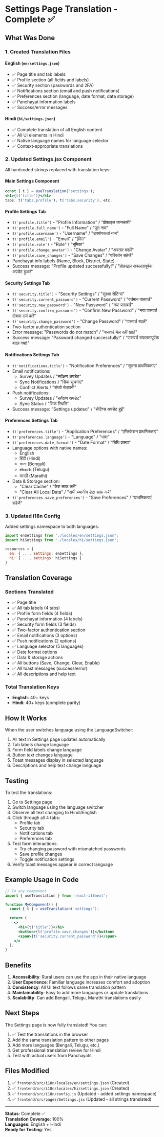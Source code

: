 # Settings Page Translation - Complete ✅

## What Was Done

### 1. Created Translation Files

#### English (`en/settings.json`)
- ✅ Page title and tab labels
- ✅ Profile section (all fields and labels)
- ✅ Security section (passwords and 2FA)
- ✅ Notifications section (email and push notifications)
- ✅ Preferences section (language, date format, data storage)
- ✅ Panchayat information labels
- ✅ Success/error messages

#### Hindi (`hi/settings.json`)
- ✅ Complete translation of all English content
- ✅ All UI elements in Hindi
- ✅ Native language names for language selector
- ✅ Context-appropriate translations

### 2. Updated Settings.jsx Component

All hardcoded strings replaced with translation keys:

#### Main Settings Component
```jsx
const { t } = useTranslation('settings');
<h1>{t('title')}</h1>
tabs: t('tabs.profile'), t('tabs.security'), etc.
```

#### Profile Settings Tab
- `t('profile.title')` - "Profile Information" / "प्रोफ़ाइल जानकारी"
- `t('profile.full_name')` - "Full Name" / "पूरा नाम"
- `t('profile.username')` - "Username" / "उपयोगकर्ता नाम"
- `t('profile.email')` - "Email" / "ईमेल"
- `t('profile.role')` - "Role" / "भूमिका"
- `t('profile.change_avatar')` - "Change Avatar" / "अवतार बदलें"
- `t('profile.save_changes')` - "Save Changes" / "परिवर्तन सहेजें"
- Panchayat info labels (Name, Block, District, State)
- Success message: "Profile updated successfully!" / "प्रोफ़ाइल सफलतापूर्वक अपडेट हुआ!"

#### Security Settings Tab
- `t('security.title')` - "Security Settings" / "सुरक्षा सेटिंग्स"
- `t('security.current_password')` - "Current Password" / "वर्तमान पासवर्ड"
- `t('security.new_password')` - "New Password" / "नया पासवर्ड"
- `t('security.confirm_password')` - "Confirm New Password" / "नया पासवर्ड दोबारा दर्ज करें"
- `t('security.change_password')` - "Change Password" / "पासवर्ड बदलें"
- Two-factor authentication section
- Error message: "Passwords do not match" / "पासवर्ड मेल नहीं खाते"
- Success message: "Password changed successfully!" / "पासवर्ड सफलतापूर्वक बदल गया!"

#### Notifications Settings Tab
- `t('notifications.title')` - "Notification Preferences" / "सूचना प्राथमिकताएं"
- Email notifications:
  - Survey Updates / "सर्वेक्षण अपडेट"
  - Sync Notifications / "सिंक सूचनाएं"
  - Conflict Alerts / "संघर्ष चेतावनी"
- Push notifications:
  - Survey Updates / "सर्वेक्षण अपडेट"
  - Sync Status / "सिंक स्थिति"
- Success message: "Settings updated" / "सेटिंग्स अपडेट हुईं"

#### Preferences Settings Tab
- `t('preferences.title')` - "Application Preferences" / "एप्लिकेशन प्राथमिकताएं"
- `t('preferences.language')` - "Language" / "भाषा"
- `t('preferences.date_format')` - "Date Format" / "तिथि प्रारूप"
- Language options with native names:
  - English
  - हिंदी (Hindi)
  - বাংলা (Bengali)
  - తెలుగు (Telugu)
  - मराठी (Marathi)
- Data & Storage section:
  - "Clear Cache" / "कैश साफ़ करें"
  - "Clear All Local Data" / "सभी स्थानीय डेटा साफ़ करें"
- `t('preferences.save_preferences')` - "Save Preferences" / "प्राथमिकताएं सहेजें"

### 3. Updated i18n Config

Added settings namespace to both languages:
```javascript
import enSettings from './locales/en/settings.json';
import hiSettings from './locales/hi/settings.json';

resources = {
  en: { ..., settings: enSettings },
  hi: { ..., settings: hiSettings }
}
```

## Translation Coverage

### Sections Translated
- ✅ Page title
- ✅ All tab labels (4 tabs)
- ✅ Profile form fields (4 fields)
- ✅ Panchayat information (4 labels)
- ✅ Security form fields (3 fields)
- ✅ Two-factor authentication section
- ✅ Email notifications (3 options)
- ✅ Push notifications (2 options)
- ✅ Language selector (5 languages)
- ✅ Date format options
- ✅ Data & storage actions
- ✅ All buttons (Save, Change, Clear, Enable)
- ✅ All toast messages (success/error)
- ✅ All descriptions and help text

### Total Translation Keys
- **English**: 40+ keys
- **Hindi**: 40+ keys (complete parity)

## How It Works

When the user switches language using the LanguageSwitcher:
1. All text in Settings page updates automatically
2. Tab labels change language
3. Form field labels change language
4. Button text changes language
5. Toast messages display in selected language
6. Descriptions and help text change language

## Testing

To test the translations:

1. Go to Settings page
2. Switch language using the language switcher
3. Observe all text changing to Hindi/English
4. Click through all 4 tabs:
   - Profile tab
   - Security tab
   - Notifications tab
   - Preferences tab
5. Test form interactions:
   - Try changing password with mismatched passwords
   - Save profile changes
   - Toggle notification settings
6. Verify toast messages appear in correct language

## Example Usage in Code

```jsx
// In any component
import { useTranslation } from 'react-i18next';

function MyComponent() {
  const { t } = useTranslation('settings');
  
  return (
    <>
      <h1>{t('title')}</h1>
      <button>{t('profile.save_changes')}</button>
      <span>{t('security.current_password')}</span>
    </>
  );
}
```

## Benefits

1. **Accessibility**: Rural users can use the app in their native language
2. **User Experience**: Familiar language increases comfort and adoption
3. **Consistency**: All UI text follows same translation pattern
4. **Maintainability**: Easy to add more languages or update translations
5. **Scalability**: Can add Bengali, Telugu, Marathi translations easily

## Next Steps

The Settings page is now fully translated! You can:

1. ✅ Test the translations in the browser
2. Add the same translation pattern to other pages
3. Add more languages (Bengali, Telugu, etc.)
4. Get professional translation review for Hindi
5. Test with actual users from Panchayats

## Files Modified

1. ✅ `frontend/src/i18n/locales/en/settings.json` (Created)
2. ✅ `frontend/src/i18n/locales/hi/settings.json` (Created)
3. ✅ `frontend/src/i18n/config.js` (Updated - added settings namespace)
4. ✅ `frontend/src/pages/Settings.jsx` (Updated - all strings translated)

---

**Status**: Complete ✅  
**Translation Coverage**: 100%  
**Languages**: English + Hindi  
**Ready for Testing**: Yes
